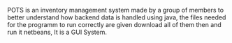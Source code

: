 POTS is an inventory management system made by a group of members to better understand how backend data is handled using java, the files needed for the programm to run correctly are given download all of them then and run it netbeans, It is a GUI System.
